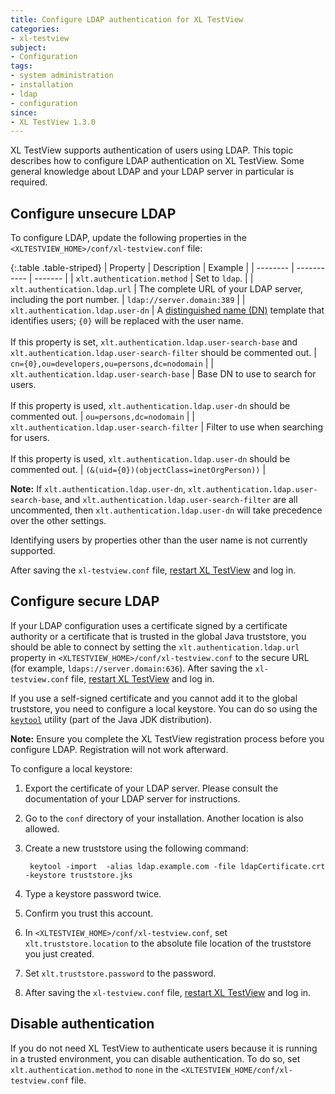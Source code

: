 ```yaml
---
title: Configure LDAP authentication for XL TestView
categories:
- xl-testview
subject:
- Configuration
tags:
- system administration
- installation
- ldap
- configuration
since:
- XL TestView 1.3.0
---
```


XL TestView supports authentication of users using LDAP. This topic describes how to configure LDAP authentication on XL TestView. Some general knowledge about LDAP and your LDAP server in particular is required.

## Configure unsecure LDAP

To configure LDAP, update the following properties in the `<XLTESTVIEW_HOME>/conf/xl-testview.conf` file:

{:.table .table-striped}
| Property | Description | Example |
| -------- | ----------- | ------- |
| `xlt.authentication.method` | Set to `ldap`. |
| `xlt.authentication.ldap.url` | The complete URL of your LDAP server, including the port number. | `ldap://server.domain:389` |
| `xlt.authentication.ldap.user-dn` | A [distinguished name (DN)](http://www.ietf.org/rfc/rfc2253.txt) template that identifies users; `{0}` will be replaced with the user name.<br /><br />If this property is set, `xlt.authentication.ldap.user-search-base` and `xlt.authentication.ldap.user-search-filter` should be commented out. | `cn={0},ou=developers,ou=persons,dc=nodomain` |
| `xlt.authentication.ldap.user-search-base` | Base DN to use to search for users.<br /><br />If this property is used, `xlt.authentication.ldap.user-dn` should be commented out.  | `ou=persons,dc=nodomain` |
| `xlt.authentication.ldap.user-search-filter` | Filter to use when searching for users.<br /><br />If this property is used, `xlt.authentication.ldap.user-dn` should be commented out. | `(&(uid={0})(objectClass=inetOrgPerson))` |

**Note:** If `xlt.authentication.ldap.user-dn`, `xlt.authentication.ldap.user-search-base`, and `xlt.authentication.ldap.user-search-filter` are all uncommented, then `xlt.authentication.ldap.user-dn` will take precedence over the other settings.

Identifying users by properties other than the user name is not currently supported.

After saving the `xl-testview.conf` file, [restart XL TestView](/xl-testview/how-to/start.html) and log in.

## Configure secure LDAP

If your LDAP configuration uses a certificate signed by a certificate authority or a certificate that is trusted in the global Java truststore, you should be able to connect by setting the `xlt.authentication.ldap.url` property in `<XLTESTVIEW_HOME>/conf/xl-testview.conf` to the secure URL (for example, `ldaps://server.domain:636`). After saving the `xl-testview.conf` file, [restart XL TestView](/xl-testview/how-to/start.html) and log in.

If you use a self-signed certificate and you cannot add it to the global truststore, you need to configure a local keystore. You can do so using the [`keytool`](http://docs.oracle.com/javase/7/docs/technotes/tools/windows/keytool.html) utility (part of the Java JDK distribution).

**Note:** Ensure you complete the XL TestView registration process before you configure LDAP. Registration will not work afterward.

To configure a local keystore:

1. Export the certificate of your LDAP server. Please consult the documentation of your LDAP server for instructions.
2. Go to the `conf` directory of your installation. Another location is also allowed.
3. Create a new truststore using the following command:

        keytool -import  -alias ldap.example.com -file ldapCertificate.crt -keystore truststore.jks

4. Type a keystore password twice.
5. Confirm you trust this account.
6. In `<XLTESTVIEW_HOME>/conf/xl-testview.conf`, set `xlt.truststore.location` to the absolute file location of the truststore you just created.
7. Set `xlt.truststore.password` to the password.
8. After saving the `xl-testview.conf` file, [restart XL TestView](/xl-testview/how-to/start.html) and log in.

## Disable authentication

If you do not need XL TestView to authenticate users because it is running in a trusted environment, you can disable authentication. To do so, set `xlt.authentication.method` to `none` in the `<XLTESTVIEW_HOME/conf/xl-testview.conf` file.
